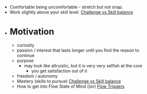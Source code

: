 - Comfortable being uncomfortable - stretch but not snap. 
- Work slightly above your skill level. [Challenge vs Skill balance]()
- # Motivation
    - curiosity 
    - passion / interest that lasts longer until you find the reason to continue
    - purpose 
        - may look like altruistic, but it is very very selfish at the core
            - you get satisfaction out of it
    - freedom / autonomy 
    - Mastery (skills to pursue) [Challenge vs Skill balance]()
    - How to get into Flow State of Mind ((or) [Flow Triggers]()
